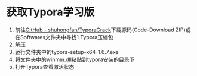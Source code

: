 # 获取Typora学习版

1. 前往[GitHub - shuhongfan/TyporaCrack](https://github.com/shuhongfan/TyporaCrack)下载源码(Code-Download ZIP)或在Softwares文件夹中寻找1.Typora压缩包
2. 解压
3. 运行文件夹中的typora-setup-x64-1.6.7.exe
4. 将文件夹中的winmm.dll粘贴到typora安装的目录下
5. 打开Typora查看激活状态